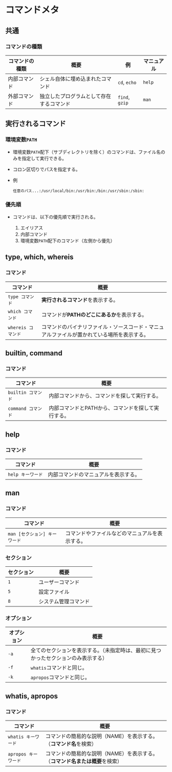 # コマンドメタ

## 共通

### コマンドの種類

| コマンドの種類 | 概要                                     | 例             | マニュアル |
| -------------- | ---------------------------------------- | -------------- | ---------- |
| 内部コマンド   | シェル自体に埋め込まれたコマンド         | `cd`, `echo`   | `help`     |
| 外部コマンド   | 独立したプログラムとして存在するコマンド | `find`, `gzip` | `man`      |

## 実行されるコマンド

### 環境変数`PATH`

- 環境変数`PATH`配下（サブディレクトリを除く）のコマンドは、ファイル名のみを指定して実行できる。

- コロン区切りでパスを指定する。

- 例

  ```text
  任意のパス...:/usr/local/bin:/usr/bin:/bin:/usr/sbin:/sbin:
  ```

### 優先順

- コマンドは、以下の優先順で実行される。

  1. エイリアス
  2. 内部コマンド
  3. 環境変数`PATH`配下のコマンド（左側から優先）

## type, which, whereis

### コマンド

| コマンド           | 概要                                                         |
| ------------------ | ------------------------------------------------------------ |
| `type コマンド`    | **実行されるコマンド**を表示する。                           |
| `which コマンド`   | コマンドが**PATHのどこにあるか**を表示する。                 |
| `whereis コマンド` | コマンドのバイナリファイル・ソースコード・マニュアルファイルが置かれている場所を表示する。 |

## builtin, command

### コマンド

| コマンド           | 概要                                               |
| ------------------ | -------------------------------------------------- |
| `builtin コマンド` | 内部コマンドから、コマンドを探して実行する。       |
| `command コマンド` | 内部コマンドとPATHから、コマンドを探して実行する。 |

## help

### コマンド

| コマンド          | 概要                                 |
| ----------------- | ------------------------------------ |
| `help キーワード` | 内部コマンドのマニュアルを表示する。 |

## man

### コマンド

| コマンド                      | 概要                                           |
| ----------------------------- | ---------------------------------------------- |
| `man [セクション] キーワード` | コマンドやファイルなどのマニュアルを表示する。 |

### セクション

| セクション | 概要                 |
| ---------- | -------------------- |
| `1`        | ユーザーコマンド     |
| `5`        | 設定ファイル         |
| `8`        | システム管理コマンド |

### オプション

| オプション | 概要                                                         |
| ---------- | ------------------------------------------------------------ |
| `-a`       | 全てのセクションを表示する。（未指定時は、最初に見つかったセクションのみ表示する） |
| `-f`       | `whatis`コマンドと同じ。                                     |
| `-k`       | `apropos`コマンドと同じ。                                    |

## whatis, apropos

### コマンド

| コマンド             | 概要                                                         |
| -------------------- | ------------------------------------------------------------ |
| `whatis キーワード`  | コマンドの簡易的な説明（NAME）を表示する。（**コマンド名**を検索） |
| `apropos キーワード` | コマンドの簡易的な説明（NAME）を表示する。（**コマンド名または概要**を検索） |
